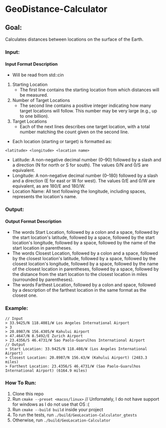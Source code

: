 # GeoDistance-Calculator

## Goal:
Calculates distances between locations on the surface of the Earth.

### Input:
#### Input Format Description
* Will be read from std::cin
1) Starting Location
    - The first line contains the starting location from which distances will be measured.
2) Number of Target Locations
    - The second line contains a positive integer indicating how many target locations will follow. This number may be very large (e.g., up to one billion).
3) Target Locations
    - Each of the next lines describes one target location, with a total number matching the count given on the second line.

* Each location (starting or target) is formatted as:

```<latitude> <longitude> <location name>```

- Latitude: A non-negative decimal number (0–90) followed by a slash and a direction (N for north or S for south). The values 0/N and 0/S are equivalent.
- Longitude: A non-negative decimal number (0–180) followed by a slash and a direction (E for east or W for west). The values 0/E and 0/W are equivalent, as are 180/E and 180/W.
- Location Name: All text following the longitude, including spaces, represents the location's name.

### Output:
#### Output Format Description
- The words Start Location, followed by a colon and a space, followed by the start location's latitude, followed by a space, followed by the start location's longitude, followed by a space, followed by the name of the start location in parentheses.
- The words Closest Location, followed by a colon and a space, followed by the closest location's latitude, followed by a space, followed by the closest location's longitude, followed by a space, followed by the name of the closest location in parentheses, followed by a space, followed by the distance from the start location to the closest location in miles (surrounded by parentheses).
- The words Farthest Location, followed by a colon and space, followed by a description of the farthest location in the same format as the closest one.

### Example:
```
// Input
> 33.9425/N 118.4081/W Los Angeles International Airport
> 3
> 20.8987/N 156.4305/W Kahului Airport
> 47.4647/N 8.5492/E Zurich Airport
> 23.4356/S 46.4731/W Sao Paolo-Guarulhos International Airport
// Output
> Start Location: 33.9425/N 118.408/W (Los Angeles International Airport)
> Closest Location: 20.8987/N 156.43/W (Kahului Airport) (2483.3 miles)
> Farthest Location: 23.4356/S 46.4731/W (Sao Paolo-Guarulhos International Airport) (6164.9 miles)
```

### How To Run:
1) Clone this repo
2) Run `cmake --preset <macos/linux>` // Unfornately, I do not have support for windows as I do not use that OS :(
3) Run `cmake --build build` inside your project
4) To run the tests, run `./build/GeoLocation-Calculator_gtests`
5) Otherwise, run `./build/GeoLocation-Calculator`
